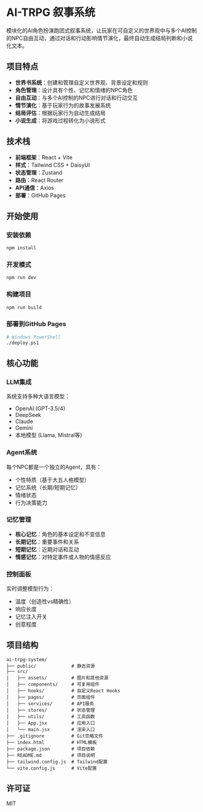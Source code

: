 # AI-TRPG 叙事系统

模块化的AI角色扮演跑团式叙事系统，让玩家在可自定义的世界观中与多个AI控制的NPC自由互动，通过对话和行动影响情节演化，最终自动生成结局判断和小说化文本。

## 项目特点

- **世界书系统**：创建和管理自定义世界观、背景设定和规则
- **角色管理**：设计具有个性、记忆和情绪的NPC角色
- **自由互动**：与多个AI控制的NPC进行对话和行动交互
- **情节演化**：基于玩家行为的故事发展系统
- **结局评估**：根据玩家行为自动生成结局
- **小说生成**：将游戏过程转化为小说形式

## 技术栈

- **前端框架**：React + Vite
- **样式**：Tailwind CSS + DaisyUI
- **状态管理**：Zustand
- **路由**：React Router
- **API通信**：Axios
- **部署**：GitHub Pages

## 开始使用

### 安装依赖

```bash
npm install
```

### 开发模式

```bash
npm run dev
```

### 构建项目

```bash
npm run build
```

### 部署到GitHub Pages

```bash
# Windows PowerShell
./deploy.ps1
```

## 核心功能

### LLM集成

系统支持多种大语言模型：
- OpenAI (GPT-3.5/4)
- DeepSeek
- Claude
- Gemini
- 本地模型 (Llama, Mistral等)

### Agent系统

每个NPC都是一个独立的Agent，具有：
- 个性特质（基于大五人格模型）
- 记忆系统（长期/短期记忆）
- 情绪状态
- 行为决策能力

### 记忆管理

- **核心记忆**：角色的基本设定和不变信息
- **长期记忆**：重要事件和关系
- **短期记忆**：近期对话和互动
- **情感记忆**：对特定事件或人物的情感反应

### 控制面板

实时调整模型行为：
- 温度（创造性vs精确性）
- 响应长度
- 记忆注入开关
- 创意程度

## 项目结构

```
ai-trpg-system/
├── public/             # 静态资源
├── src/
│   ├── assets/         # 图片和其他资源
│   ├── components/     # 可复用组件
│   ├── hooks/          # 自定义React Hooks
│   ├── pages/          # 页面组件
│   ├── services/       # API服务
│   ├── stores/         # 状态管理
│   ├── utils/          # 工具函数
│   ├── App.jsx         # 应用入口
│   └── main.jsx        # 渲染入口
├── .gitignore          # Git忽略文件
├── index.html          # HTML模板
├── package.json        # 项目依赖
├── README.md           # 项目说明
├── tailwind.config.js  # Tailwind配置
└── vite.config.js      # Vite配置
```

## 许可证

MIT
